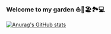 ### Welcome to my garden ⛵️🚀🏖🏞💻

[![Anurag's GitHub stats](https://github-readme-stats.vercel.app/api?username=djanzou120)](https://github.com/anuraghazra/github-readme-stats)

<!--
*philippetedajo/philippetedajo** is a ✨ _special_ ✨ repository because its `README.md` (this file) appears on your GitHub profile.

Here are some ideas to get you started:

- 🔭 I’m currently working on ...
- 🌱 I’m currently learning ...
- 👯 I’m looking to collaborate on ...
- 🤔 I’m looking for help with ...
- 💬 Ask me about ...
- 📫 How to reach me: ...
- 😄 Pronouns: ...
- ⚡ Fun fact: ...
-->
